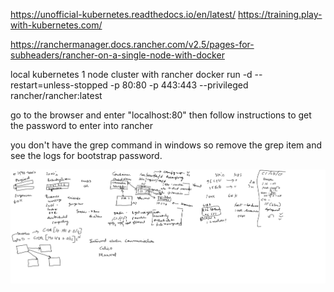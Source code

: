 https://unofficial-kubernetes.readthedocs.io/en/latest/
https://training.play-with-kubernetes.com/

https://ranchermanager.docs.rancher.com/v2.5/pages-for-subheaders/rancher-on-a-single-node-with-docker

local kubernetes 1 node cluster with rancher 
docker run -d --restart=unless-stopped -p 80:80 -p 443:443 --privileged rancher/rancher:latest

go to the browser and enter "localhost:80"  then follow instructions to get the password to enter into rancher

you don't have the grep command in windows so remove the grep item and see the logs for  bootstrap password.

![kubernetes-part1.jpg](/.attachments/kubernetes-part1-d75b06ad-04a3-493d-9df3-7ba8700bbdd9.jpg)